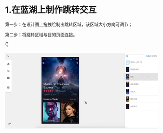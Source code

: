 # 1.在蓝湖上制作跳转交互

第一步：在设计图上拖拽绘制出跳转区域，该区域大小方向可调节；

第二步：将跳转区域与目的页面连接。

👇

![](../../.gitbook/assets/1.gif)

